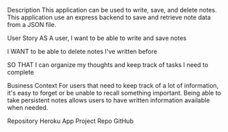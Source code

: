 Description
This application can be used to write, save, and delete notes. This application use an express backend to save and retrieve note data from a JSON file.

User Story
AS A user, I want to be able to write and save notes

I WANT to be able to delete notes I've written before

SO THAT I can organize my thoughts and keep track of tasks I need to complete

Business Context
For users that need to keep track of a lot of information, it's easy to forget or be unable to recall something important. Being able to take persistent notes allows users to have written information available when needed.

Repository
Heroku App
Project Repo
GitHub